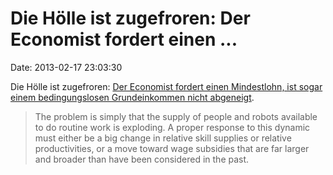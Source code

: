 Die Hölle ist zugefroren: Der Economist fordert einen \...
==========================================================

Date: 2013-02-17 23:03:30

Die Hölle ist zugefroren: [Der Economist fordert einen Mindestlohn, ist
sogar einem bedingungslosen Grundeinkommen nicht
abgeneigt](http://www.economist.com/blogs/freeexchange/2013/02/labour-markets).

> The problem is simply that the supply of people and robots available
> to do routine work is exploding. A proper response to this dynamic
> must either be a big change in relative skill supplies or relative
> productivities, or a move toward wage subsidies that are far larger
> and broader than have been considered in the past.
